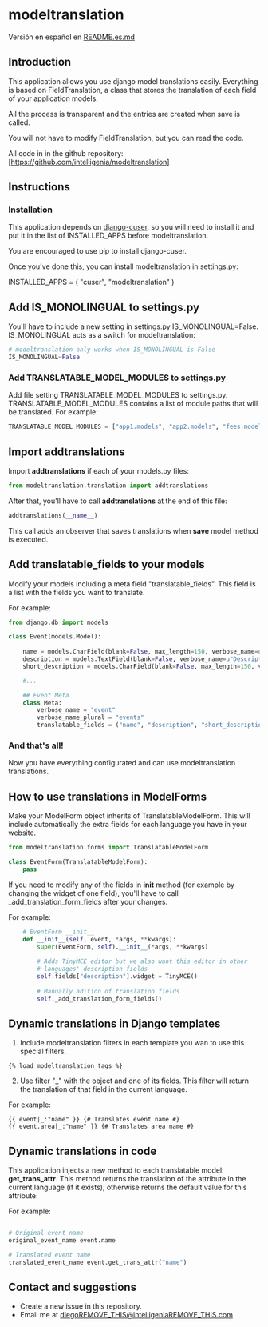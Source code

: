# modeltranslation

Versión en español en [README.es.md](README.es.md)

## Introduction

This application allows you use django model translations easily. Everything is based on FieldTranslation,
a class that stores the translation of each field of your application models.

All the process is transparent and the entries are created when save is called.

You will not have to modify FieldTranslation, but you can read the code.

All code in in the github repository: [https://github.com/intelligenia/modeltranslation]

## Instructions

### Installation

This application depends on [django-cuser](https://pypi.python.org/pypi/django-cuser),
so you will need to install it and put it in the list of INSTALLED_APPS before modeltranslation.

You are encouraged to use pip to install django-cuser.

Once you've done this, you can install modeltranslation in settings.py:

INSTALLED_APPS = (
  "cuser",
  "modeltranslation"
)

## Add IS_MONOLINGUAL to settings.py

You'll have to include a new setting in settings.py IS_MONOLINGUAL=False. IS_MONOLINGUAL acts as a switch for modeltranslation:

```python
# modeltranslation only works when IS_MONOLINGUAL is False
IS_MONOLINGUAL=False
```

### Add TRANSLATABLE_MODEL_MODULES to settings.py

Add file setting TRANSLATABLE_MODEL_MODULES to settings.py. TRANSLATABLE_MODEL_MODULES contains a list of module paths that will be translated. For example:
	
```python
TRANSLATABLE_MODEL_MODULES = ["app1.models", "app2.models", "fees.models", "menus.models", ...]
```

## Import addtranslations

Import **addtranslations** if each of your models.py files:

```python
from modeltranslation.translation import addtranslations
```

After that, you'll have to call **addtranslations** at the end of this file:

```python
addtranslations(__name__)
```

This call adds an observer that saves translations when **save** model method is executed.

## Add translatable_fields to your models

Modify your models including a meta field "translatable_fields". This field is a list with the fields you want to translate.

For example:

```python
from django.db import models

class Event(models.Model):
	
	name = models.CharField(blank=False, max_length=150, verbose_name=u"Name", help_text=u"Name of the event.")
	description = models.TextField(blank=False, verbose_name=u"Description", help_text=u"Long description of the event.")
	short_description = models.CharField(blank=False, max_length=150, verbose_name=u"Short description", help_text=u"Short description of the event.")

	#...

	## Event Meta
	class Meta:
		verbose_name = "event"
		verbose_name_plural = "events"
		translatable_fields = ("name", "description", "short_description")

```

### And that's all!

Now you have everything configurated and can use modeltranslation translations.


## How to use translations in ModelForms

Make your ModelForm object inherits of TranslatableModelForm. This will
include automatically the extra fields for each language you have in
your website.

```python
from modeltranslation.forms import TranslatableModelForm

class EventForm(TranslatableModelForm):
	pass
```

If you need to modify any of the fields in __init__ method (for example
by changing the widget of one field), you'll have to call
_add_translation_form_fields after your changes.

For example:

```python
	# EventForm __init__ 
	def __init__(self, event, *args, **kwargs):
		super(EventForm, self).__init__(*args, **kwargs)
		
		# Adds TinyMCE editor but we also want this editor in other
		# languages' description fields
		self.fields["description"].widget = TinyMCE()
		
		# Manually adition of translation fields
		self._add_translation_form_fields()
```

## Dynamic translations in Django templates

1. Include modeltranslation filters in each template you wan to use this special filters.

```django
{% load modeltranslation_tags %}
```

2. Use filter "_" with the object and one of its fields. This filter will
return the translation of that field in the current language.

For example: 

```django
{{ event|_:"name" }} {# Translates event name #}
{{ event.area|_:"name" }} {# Translates area name #}
```

## Dynamic translations in code

This application injects a new method to each translatable model: **get_trans_attr**.
This method returns the translation of the attribute in the current language (if it exists),
otherwise returns the default value for this attribute:

For example: 
```python

# Original event name
original_event_name event.name

# Translated event name
translated_event_name event.get_trans_attr("name")
```

## Contact and suggestions

- Create a new issue in this repository.
- Email me at diegoREMOVE_THIS@intelligeniaREMOVE_THIS.com

